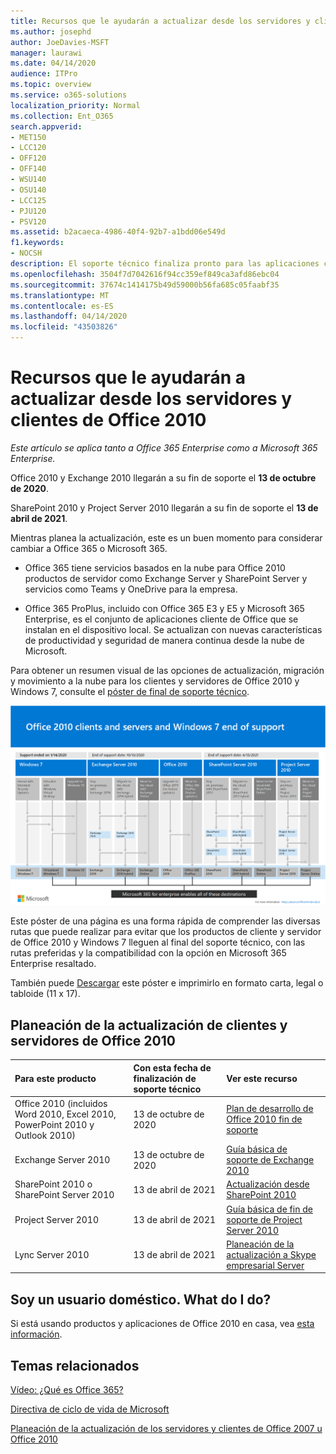 ```yaml
---
title: Recursos que le ayudarán a actualizar desde los servidores y clientes de Office 2010
ms.author: josephd
author: JoeDavies-MSFT
manager: laurawi
ms.date: 04/14/2020
audience: ITPro
ms.topic: overview
ms.service: o365-solutions
localization_priority: Normal
ms.collection: Ent_O365
search.appverid:
- MET150
- LCC120
- OFF120
- OFF140
- WSU140
- OSU140
- LCC125
- PJU120
- PSV120
ms.assetid: b2acaeca-4986-40f4-92b7-a1bdd06e549d
f1.keywords:
- NOCSH
description: El soporte técnico finaliza pronto para las aplicaciones cliente y servidores de Office 2010, y los contratos de soporte personalizados no están disponibles. Use este artículo para empezar a planear la actualización ahora.
ms.openlocfilehash: 3504f7d7042616f94cc359ef849ca3afd86ebc04
ms.sourcegitcommit: 37674c1414175b49d59000b56fa685c05faabf35
ms.translationtype: MT
ms.contentlocale: es-ES
ms.lasthandoff: 04/14/2020
ms.locfileid: "43503826"
---
```

# <a name="resources-to-help-you-upgrade-from-office-2010-servers-and-clients"></a>Recursos que le ayudarán a actualizar desde los servidores y clientes de Office 2010

*Este artículo se aplica tanto a Office 365 Enterprise como a Microsoft 365 Enterprise.*

Office 2010 y Exchange 2010 llegarán a su fin de soporte el **13 de octubre de 2020**. 

SharePoint 2010 y Project Server 2010 llegarán a su fin de soporte el **13 de abril de 2021**.

Mientras planea la actualización, este es un buen momento para considerar cambiar a Office 365 o Microsoft 365. 

- Office 365 tiene servicios basados en la nube para Office 2010 productos de servidor como Exchange Server y SharePoint Server y servicios como Teams y OneDrive para la empresa. 

- Office 365 ProPlus, incluido con Office 365 E3 y E5 y Microsoft 365 Enterprise, es el conjunto de aplicaciones cliente de Office que se instalan en el dispositivo local. Se actualizan con nuevas características de productividad y seguridad de manera continua desde la nube de Microsoft.

Para obtener un resumen visual de las opciones de actualización, migración y movimiento a la nube para los clientes y servidores de Office 2010 y Windows 7, consulte el [póster de final de soporte técnico](./media/upgrade-from-office-2010-servers-and-products/Office2010Windows7EndOfSupport.pdf).

[![Imagen para el final del soporte técnico para los servidores y clientes de Office 2010 y póster de Windows 7](./media/upgrade-from-office-2010-servers-and-products/office2010-windows7-end-of-support.png)](./media/upgrade-from-office-2010-servers-and-products/Office2010Windows7EndOfSupport.pdf)

Este póster de una página es una forma rápida de comprender las diversas rutas que puede realizar para evitar que los productos de cliente y servidor de Office 2010 y Windows 7 lleguen al final del soporte técnico, con las rutas preferidas y la compatibilidad con la opción en Microsoft 365 Enterprise resaltado.

También puede [Descargar](https://github.com/MicrosoftDocs/microsoft-365-docs/raw/public/microsoft-365/media/migration-microsoft-365-enterprise-workload/Office2010Windows7EndOfSupport.pdf) este póster e imprimirlo en formato carta, legal o tabloide (11 x 17).
      
## <a name="office-2010-client-and-server-upgrade-planning"></a>Planeación de la actualización de clientes y servidores de Office 2010
  
|**Para este producto**|**Con esta fecha de finalización de soporte técnico**|**Ver este recurso**|
|:-----|:-----|:-----|
|Office 2010 (incluidos Word 2010, Excel 2010, PowerPoint 2010 y Outlook 2010)  <br/> | 13 de octubre de 2020 |[Plan de desarrollo de Office 2010 fin de soporte](https://docs.microsoft.com/DeployOffice/office-2010-end-support-roadmap) <br/> |
|Exchange Server 2010  <br/> | 13 de octubre de 2020  |[Guía básica de soporte de Exchange 2010](exchange-2010-end-of-support.md) <br/> |
|SharePoint 2010 o SharePoint Server 2010  <br/> | 13 de abril de 2021 |[Actualización desde SharePoint 2010](upgrade-from-sharepoint-2010.md) <br/> |
|Project Server 2010 <br/> | 13 de abril de 2021 | [Guía básica de fin de soporte de Project Server 2010](project-server-2010-end-of-support.md) <br/> |
|Lync Server 2010 <br/> | 13 de abril de 2021 | [Planeación de la actualización a Skype empresarial Server](https://docs.microsoft.com/skypeforbusiness/plan-your-deployment/upgrade) <br/> |
    
## <a name="im-a-home-user-what-do-i-do"></a>Soy un usuario doméstico. What do I do?

Si está usando productos y aplicaciones de Office 2010 en casa, vea [esta información](plan-upgrade-previous-versions-office.md#im-a-home-user-what-do-i-do).

## <a name="related-topics"></a>Temas relacionados

[Vídeo: ¿Qué es Office 365?](https://support.office.com/article/847caf12-2589-452c-8aca-1c009797678b.aspx)
  
[Directiva de ciclo de vida de Microsoft](https://go.microsoft.com/fwlink/?linkid=865200)

[Planeación de la actualización de los servidores y clientes de Office 2007 u Office 2010](plan-upgrade-previous-versions-office.md)


